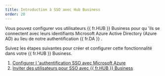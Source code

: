 ```yaml
---
title: Introduction à SSO avec Hub Business
order: 20
---
```

Vous pouvez configurer vos utilisateurs {{ fr.HUB }} Business pour qu 'ils se connectent avec leurs identifiants Microsoft Azure Active Directory (Azure AD) au lieu de notre authentification {{ fr.DA }} .  

Suivez les étapes suivantes pour créer et configurer cette fonctionnalité dans votre {{ fr.HUB }} Business.  

1. [Configurer l 'authentification SSO avec Microsoft Azure](/fr/hub/getting-started/get-started-sso-hub-business/configure-sso-authentication-microsoft-azure/) 
1. [Inviter des utilisateurs pour SSO avec {{ fr.HUB }} Business](/fr/hub/getting-started/get-started-sso-hub-business/invite-users-SSO-hub-business/) 


